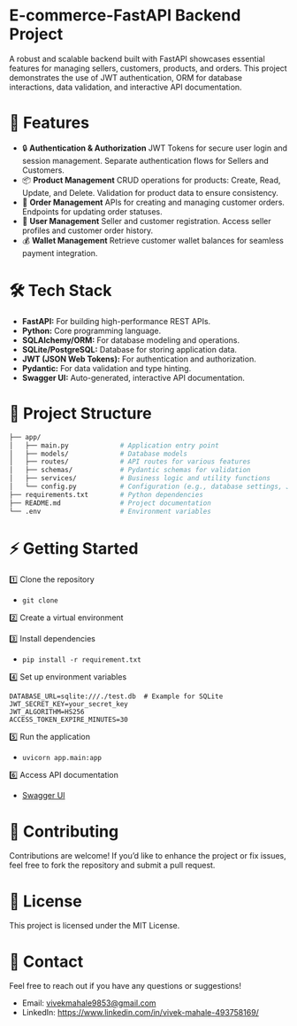 # E-commerce-FastAPI Backend Project

A robust and scalable backend built with FastAPI showcases essential features for managing sellers, customers, products, and orders. This project demonstrates the use of JWT authentication, ORM for database interactions, data validation, and interactive API documentation.

# 🚀 Features
- 🔒 **Authentication & Authorization**
JWT Tokens for secure user login and session management.
Separate authentication flows for Sellers and Customers.
- 📦 **Product Management**
CRUD operations for products: Create, Read, Update, and Delete.
Validation for product data to ensure consistency.
- 🛒 **Order Management**
APIs for creating and managing customer orders.
Endpoints for updating order statuses.
- 👥 **User Management**
Seller and customer registration.
Access seller profiles and customer order history.
- 💰 **Wallet Management**
Retrieve customer wallet balances for seamless payment integration.

# 🛠️ Tech Stack
- **FastAPI:** For building high-performance REST APIs.
- **Python:** Core programming language.
- **SQLAlchemy/ORM:** For database modeling and operations.
- **SQLite/PostgreSQL:** Database for storing application data.
- **JWT (JSON Web Tokens):** For authentication and authorization.
- **Pydantic:** For data validation and type hinting.
- **Swagger UI:** Auto-generated, interactive API documentation.

# 📂 Project Structure
```bash
├── app/
│   ├── main.py             # Application entry point
│   ├── models/             # Database models
│   ├── routes/             # API routes for various features
│   ├── schemas/            # Pydantic schemas for validation
│   ├── services/           # Business logic and utility functions
│   └── config.py           # Configuration (e.g., database settings, JWT secrets)
├── requirements.txt        # Python dependencies
├── README.md               # Project documentation
└── .env                    # Environment variables
```

# ⚡ Getting Started
1️⃣ Clone the repository
- ```git clone```

2️⃣ Create a virtual environment

3️⃣ Install dependencies
- ```pip install -r requirement.txt```

4️⃣ Set up environment variables
```
DATABASE_URL=sqlite:///./test.db  # Example for SQLite
JWT_SECRET_KEY=your_secret_key
JWT_ALGORITHM=HS256
ACCESS_TOKEN_EXPIRE_MINUTES=30
```

5️⃣ Run the application
- ```uvicorn app.main:app```

6️⃣ Access API documentation
- [ Swagger UI ](http://127.0.0.1:8000/docs)

# 🤝 Contributing
Contributions are welcome! If you’d like to enhance the project or fix issues, feel free to fork the repository and submit a pull request.

# 📄 License
This project is licensed under the MIT License.

# 📧 Contact
Feel free to reach out if you have any questions or suggestions!

- Email: vivekmahale9853@gmail.com
- LinkedIn: https://www.linkedin.com/in/vivek-mahale-493758169/
